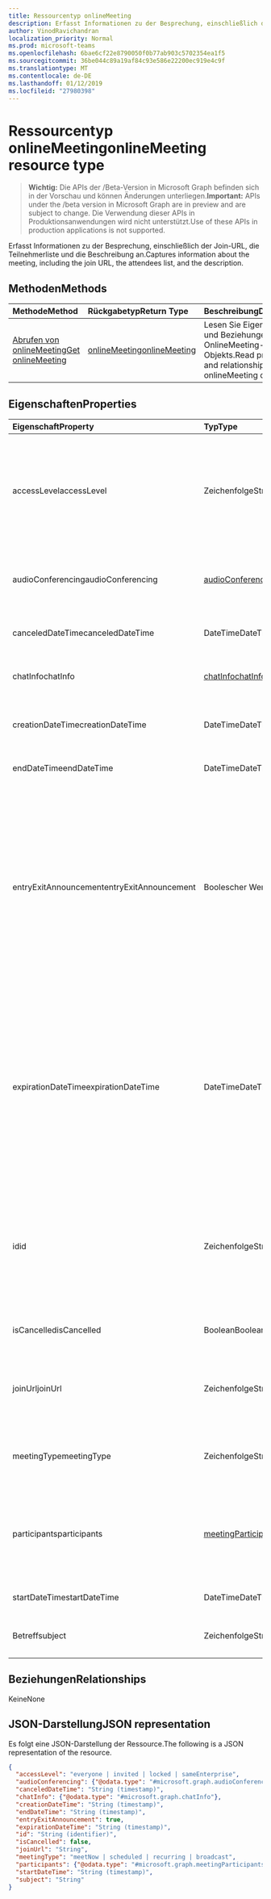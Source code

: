 ```yaml
---
title: Ressourcentyp onlineMeeting
description: Erfasst Informationen zu der Besprechung, einschließlich der Join-URL, die Teilnehmerliste und die Beschreibung an.
author: VinodRavichandran
localization_priority: Normal
ms.prod: microsoft-teams
ms.openlocfilehash: 6bae6cf22e8790050f0b77ab903c5702354ea1f5
ms.sourcegitcommit: 36be044c89a19af84c93e586e22200ec919e4c9f
ms.translationtype: MT
ms.contentlocale: de-DE
ms.lasthandoff: 01/12/2019
ms.locfileid: "27980398"
---
```

# <a name="onlinemeeting-resource-type"></a><span data-ttu-id="1f5d2-103">Ressourcentyp onlineMeeting</span><span class="sxs-lookup"><span data-stu-id="1f5d2-103">onlineMeeting resource type</span></span>

> <span data-ttu-id="1f5d2-104">**Wichtig:** Die APIs der /Beta-Version in Microsoft Graph befinden sich in der Vorschau und können Änderungen unterliegen.</span><span class="sxs-lookup"><span data-stu-id="1f5d2-104">**Important:** APIs under the /beta version in Microsoft Graph are in preview and are subject to change.</span></span> <span data-ttu-id="1f5d2-105">Die Verwendung dieser APIs in Produktionsanwendungen wird nicht unterstützt.</span><span class="sxs-lookup"><span data-stu-id="1f5d2-105">Use of these APIs in production applications is not supported.</span></span>

<span data-ttu-id="1f5d2-106">Erfasst Informationen zu der Besprechung, einschließlich der Join-URL, die Teilnehmerliste und die Beschreibung an.</span><span class="sxs-lookup"><span data-stu-id="1f5d2-106">Captures information about the meeting, including the join URL, the attendees list, and the description.</span></span>

## <a name="methods"></a><span data-ttu-id="1f5d2-107">Methoden</span><span class="sxs-lookup"><span data-stu-id="1f5d2-107">Methods</span></span>

| <span data-ttu-id="1f5d2-108">Methode</span><span class="sxs-lookup"><span data-stu-id="1f5d2-108">Method</span></span>         | <span data-ttu-id="1f5d2-109">Rückgabetyp</span><span class="sxs-lookup"><span data-stu-id="1f5d2-109">Return Type</span></span> | <span data-ttu-id="1f5d2-110">Beschreibung</span><span class="sxs-lookup"><span data-stu-id="1f5d2-110">Description</span></span> |
|:---------------|:--------|:----------|
| [<span data-ttu-id="1f5d2-111">Abrufen von onlineMeeting</span><span class="sxs-lookup"><span data-stu-id="1f5d2-111">Get onlineMeeting</span></span>](../api/onlinemeeting-get.md) | [<span data-ttu-id="1f5d2-112">onlineMeeting</span><span class="sxs-lookup"><span data-stu-id="1f5d2-112">onlineMeeting</span></span>](onlinemeeting.md) | <span data-ttu-id="1f5d2-113">Lesen Sie Eigenschaften und Beziehungen OnlineMeeting-Objekts.</span><span class="sxs-lookup"><span data-stu-id="1f5d2-113">Read properties and relationships of onlineMeeting object.</span></span> |

## <a name="properties"></a><span data-ttu-id="1f5d2-114">Eigenschaften</span><span class="sxs-lookup"><span data-stu-id="1f5d2-114">Properties</span></span>

| <span data-ttu-id="1f5d2-115">Eigenschaft</span><span class="sxs-lookup"><span data-stu-id="1f5d2-115">Property</span></span>                  | <span data-ttu-id="1f5d2-116">Typ</span><span class="sxs-lookup"><span data-stu-id="1f5d2-116">Type</span></span>                                                   | <span data-ttu-id="1f5d2-117">Beschreibung</span><span class="sxs-lookup"><span data-stu-id="1f5d2-117">Description</span></span>                                                                                                                |
| :------------------------ | :----------------------------------------------------- | :------------------------------------------------------------------------------------------------------------------------- |
| <span data-ttu-id="1f5d2-118">accessLevel</span><span class="sxs-lookup"><span data-stu-id="1f5d2-118">accessLevel</span></span>               | <span data-ttu-id="1f5d2-119">Zeichenfolge</span><span class="sxs-lookup"><span data-stu-id="1f5d2-119">String</span></span>                                                 | <span data-ttu-id="1f5d2-120">Die Zugriffsebene, die Zulassung der online-Besprechung steuert.</span><span class="sxs-lookup"><span data-stu-id="1f5d2-120">The access level that controls admission to the online meeting.</span></span> <span data-ttu-id="1f5d2-121">Mögliche Werte sind: `everyone`, `invited`, `locked`, `sameEnterprise` und `unknown`.</span><span class="sxs-lookup"><span data-stu-id="1f5d2-121">Possible values are: `everyone`, `invited`, `locked`, `sameEnterprise`, `unknown`.</span></span> |
| <span data-ttu-id="1f5d2-122">audioConferencing</span><span class="sxs-lookup"><span data-stu-id="1f5d2-122">audioConferencing</span></span>         | [<span data-ttu-id="1f5d2-123">audioConferencing</span><span class="sxs-lookup"><span data-stu-id="1f5d2-123">audioConferencing</span></span>](audioconferencing.md)              | <span data-ttu-id="1f5d2-124">Stellt Access Telefoninformationen für einen OnlineMeeting.</span><span class="sxs-lookup"><span data-stu-id="1f5d2-124">Represents phone access information for an onlineMeeting.</span></span> |
| <span data-ttu-id="1f5d2-125">canceledDateTime</span><span class="sxs-lookup"><span data-stu-id="1f5d2-125">canceledDateTime</span></span>          | <span data-ttu-id="1f5d2-126">DateTime</span><span class="sxs-lookup"><span data-stu-id="1f5d2-126">DateTime</span></span>                                               | <span data-ttu-id="1f5d2-127">Der Zeitpunkt, wann die Besprechung abgebrochen wurde.</span><span class="sxs-lookup"><span data-stu-id="1f5d2-127">The time when the meeting was canceled.</span></span> |
| <span data-ttu-id="1f5d2-128">chatInfo</span><span class="sxs-lookup"><span data-stu-id="1f5d2-128">chatInfo</span></span>                  | [<span data-ttu-id="1f5d2-129">chatInfo</span><span class="sxs-lookup"><span data-stu-id="1f5d2-129">chatInfo</span></span>](chatinfo.md)                                | <span data-ttu-id="1f5d2-130">Die Chat diese Besprechung zugeordnet.</span><span class="sxs-lookup"><span data-stu-id="1f5d2-130">The chat associated with this meeting.</span></span> |
| <span data-ttu-id="1f5d2-131">creationDateTime</span><span class="sxs-lookup"><span data-stu-id="1f5d2-131">creationDateTime</span></span>          | <span data-ttu-id="1f5d2-132">DateTime</span><span class="sxs-lookup"><span data-stu-id="1f5d2-132">DateTime</span></span>                                               | <span data-ttu-id="1f5d2-133">Die Uhrzeit der Erstellung die Besprechung.</span><span class="sxs-lookup"><span data-stu-id="1f5d2-133">The time when the meeting was created.</span></span> <span data-ttu-id="1f5d2-134">ReadOnly.</span><span class="sxs-lookup"><span data-stu-id="1f5d2-134">Readonly.</span></span>
| <span data-ttu-id="1f5d2-135">endDateTime</span><span class="sxs-lookup"><span data-stu-id="1f5d2-135">endDateTime</span></span>               | <span data-ttu-id="1f5d2-136">DateTime</span><span class="sxs-lookup"><span data-stu-id="1f5d2-136">DateTime</span></span>                                               | <span data-ttu-id="1f5d2-137">Die Endzeit der Besprechung.</span><span class="sxs-lookup"><span data-stu-id="1f5d2-137">End time of the meeting.</span></span> |
| <span data-ttu-id="1f5d2-138">entryExitAnnouncement</span><span class="sxs-lookup"><span data-stu-id="1f5d2-138">entryExitAnnouncement</span></span>     | <span data-ttu-id="1f5d2-139">Boolescher Wert</span><span class="sxs-lookup"><span data-stu-id="1f5d2-139">Boolean</span></span>                                                | <span data-ttu-id="1f5d2-140">Der Anwesenheitsstatus des Ankündigungen für die onlinebesprechung.</span><span class="sxs-lookup"><span data-stu-id="1f5d2-140">The attendance announcements status for the online meeting.</span></span> <span data-ttu-id="1f5d2-141">Wenn die Anwesenheit Ankündigungen aktiviert sind, wird die online-Besprechung den Namen der Verknüpfung Participantswho die Besprechung per Audio-ankündigen.</span><span class="sxs-lookup"><span data-stu-id="1f5d2-141">When attendance announcements are enabled, the online meeting will announce the names of the participantswho join the meeting through audio.</span></span> |
| <span data-ttu-id="1f5d2-142">expirationDateTime</span><span class="sxs-lookup"><span data-stu-id="1f5d2-142">expirationDateTime</span></span>        | <span data-ttu-id="1f5d2-143">DateTime</span><span class="sxs-lookup"><span data-stu-id="1f5d2-143">DateTime</span></span>                                               | <span data-ttu-id="1f5d2-144">Absolute (Coordinated Universal Time, UTC) Datum und Uhrzeit nach dem kann die onlinebesprechung gelöscht werden.</span><span class="sxs-lookup"><span data-stu-id="1f5d2-144">The absolute Coordinated Universal Time (UTC) date and time after which the online meeting can be deleted.</span></span> <span data-ttu-id="1f5d2-145">Datum und Uhrzeit müssen zwischen ein Jahr vor und zehn Jahren nach dem das aktuelle Datum und die Uhrzeit auf dem Server sein.</span><span class="sxs-lookup"><span data-stu-id="1f5d2-145">The day and time must be between one year before, and ten years after, the current date and time on the server.</span></span> |
| <span data-ttu-id="1f5d2-146">id</span><span class="sxs-lookup"><span data-stu-id="1f5d2-146">id</span></span>                        | <span data-ttu-id="1f5d2-147">Zeichenfolge</span><span class="sxs-lookup"><span data-stu-id="1f5d2-147">String</span></span>                                                 | <span data-ttu-id="1f5d2-148">Die ID der online-Besprechung zugeordnet.</span><span class="sxs-lookup"><span data-stu-id="1f5d2-148">The ID associated with the online meeting.</span></span> <span data-ttu-id="1f5d2-149">In einer HTTP GET-Anforderung verwendet wird, als ID zu.</span><span class="sxs-lookup"><span data-stu-id="1f5d2-149">Used in a GET HTTP request as the ID.</span></span> <span data-ttu-id="1f5d2-150">Schreibgeschützt.</span><span class="sxs-lookup"><span data-stu-id="1f5d2-150">Read-only.</span></span> <span data-ttu-id="1f5d2-151">Server generiert wurde.</span><span class="sxs-lookup"><span data-stu-id="1f5d2-151">Server generated.</span></span> |
| <span data-ttu-id="1f5d2-152">isCancelled</span><span class="sxs-lookup"><span data-stu-id="1f5d2-152">isCancelled</span></span>               | <span data-ttu-id="1f5d2-153">Boolean</span><span class="sxs-lookup"><span data-stu-id="1f5d2-153">Boolean</span></span>                                                | <span data-ttu-id="1f5d2-154">Gibt an, ob die Besprechung abgebrochen wurde.</span><span class="sxs-lookup"><span data-stu-id="1f5d2-154">Whether the meeting has been canceled.</span></span> |
| <span data-ttu-id="1f5d2-155">joinUrl</span><span class="sxs-lookup"><span data-stu-id="1f5d2-155">joinUrl</span></span>                   | <span data-ttu-id="1f5d2-156">Zeichenfolge</span><span class="sxs-lookup"><span data-stu-id="1f5d2-156">String</span></span>                                                 | <span data-ttu-id="1f5d2-157">Die URL, die verwendet wird, wenn die onlinebesprechung aus dem Internet verbunden ist.</span><span class="sxs-lookup"><span data-stu-id="1f5d2-157">The URL that is used when the online meeting is joined from the web.</span></span> |
| <span data-ttu-id="1f5d2-158">meetingType</span><span class="sxs-lookup"><span data-stu-id="1f5d2-158">meetingType</span></span>               | <span data-ttu-id="1f5d2-159">Zeichenfolge</span><span class="sxs-lookup"><span data-stu-id="1f5d2-159">String</span></span>                                                 | <span data-ttu-id="1f5d2-160">Mögliche Werte sind: `meetNow`, `scheduled`, `recurring`,`broadcast`</span><span class="sxs-lookup"><span data-stu-id="1f5d2-160">Possible values are: `meetNow`, `scheduled`, `recurring`, `broadcast`</span></span> |
| <span data-ttu-id="1f5d2-161">participants</span><span class="sxs-lookup"><span data-stu-id="1f5d2-161">participants</span></span>              | [<span data-ttu-id="1f5d2-162">meetingParticipants</span><span class="sxs-lookup"><span data-stu-id="1f5d2-162">meetingParticipants</span></span>](meetingparticipants.md)          | <span data-ttu-id="1f5d2-163">Die Teilnehmer der Besprechung online zugeordnet.</span><span class="sxs-lookup"><span data-stu-id="1f5d2-163">The participants associated with the online meeting.</span></span>  <span data-ttu-id="1f5d2-164">Dazu gehören der Organisator und die Teilnehmer.</span><span class="sxs-lookup"><span data-stu-id="1f5d2-164">This includes the organizer and the attendees.</span></span> |
| <span data-ttu-id="1f5d2-165">startDateTime</span><span class="sxs-lookup"><span data-stu-id="1f5d2-165">startDateTime</span></span>             | <span data-ttu-id="1f5d2-166">DateTime</span><span class="sxs-lookup"><span data-stu-id="1f5d2-166">DateTime</span></span>                                               | <span data-ttu-id="1f5d2-167">Startzeit der Besprechung.</span><span class="sxs-lookup"><span data-stu-id="1f5d2-167">Start time of the meeting.</span></span> |
| <span data-ttu-id="1f5d2-168">Betreff</span><span class="sxs-lookup"><span data-stu-id="1f5d2-168">subject</span></span>                   | <span data-ttu-id="1f5d2-169">Zeichenfolge</span><span class="sxs-lookup"><span data-stu-id="1f5d2-169">String</span></span>                                                 | <span data-ttu-id="1f5d2-170">Der Betreff der onlinebesprechung.</span><span class="sxs-lookup"><span data-stu-id="1f5d2-170">The subject of the online meeting.</span></span> |

## <a name="relationships"></a><span data-ttu-id="1f5d2-171">Beziehungen</span><span class="sxs-lookup"><span data-stu-id="1f5d2-171">Relationships</span></span>
<span data-ttu-id="1f5d2-172">Keine</span><span class="sxs-lookup"><span data-stu-id="1f5d2-172">None</span></span>

## <a name="json-representation"></a><span data-ttu-id="1f5d2-173">JSON-Darstellung</span><span class="sxs-lookup"><span data-stu-id="1f5d2-173">JSON representation</span></span>

<span data-ttu-id="1f5d2-174">Es folgt eine JSON-Darstellung der Ressource.</span><span class="sxs-lookup"><span data-stu-id="1f5d2-174">The following is a JSON representation of the resource.</span></span>

<!-- {
  "blockType": "resource",
  "optionalProperties": [

  ],
  "@odata.type": "microsoft.graph.onlineMeeting"
}-->
```json
{
  "accessLevel": "everyone | invited | locked | sameEnterprise",
  "audioConferencing": {"@odata.type": "#microsoft.graph.audioConferencing"},
  "canceledDateTime": "String (timestamp)",
  "chatInfo": {"@odata.type": "#microsoft.graph.chatInfo"},
  "creationDateTime": "String (timestamp)",
  "endDateTime": "String (timestamp)",
  "entryExitAnnouncement": true,
  "expirationDateTime": "String (timestamp)",
  "id": "String (identifier)",
  "isCancelled": false,
  "joinUrl": "String",
  "meetingType": "meetNow | scheduled | recurring | broadcast",
  "participants": {"@odata.type": "#microsoft.graph.meetingParticipants"},
  "startDateTime": "String (timestamp)",
  "subject": "String"
}
```

<!-- uuid: 8fcb5dbc-d5aa-4681-8e31-b001d5168d79
2015-10-25 14:57:30 UTC -->
<!-- {
  "type": "#page.annotation",
  "description": "onlineMeeting resource",
  "keywords": "",
  "section": "documentation",
  "tocPath": ""
}-->
